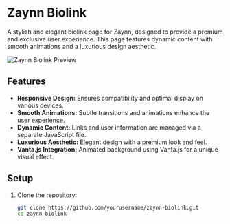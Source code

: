 # Zaynn Biolink

A stylish and elegant biolink page for Zaynn, designed to provide a premium and exclusive user experience. This page features dynamic content with smooth animations and a luxurious design aesthetic.

![Zaynn Biolink Preview](https://telegra.ph/file/7c26c82e95a70793283c8.jpg)

## Features

- **Responsive Design:** Ensures compatibility and optimal display on various devices.
- **Smooth Animations:** Subtle transitions and animations enhance the user experience.
- **Dynamic Content:** Links and user information are managed via a separate JavaScript file.
- **Luxurious Aesthetic:** Elegant design with a premium look and feel.
- **Vanta.js Integration:** Animated background using Vanta.js for a unique visual effect.

## Setup

1. Clone the repository:
   ```bash
   git clone https://github.com/yourusername/zaynn-biolink.git
   cd zaynn-biolink
